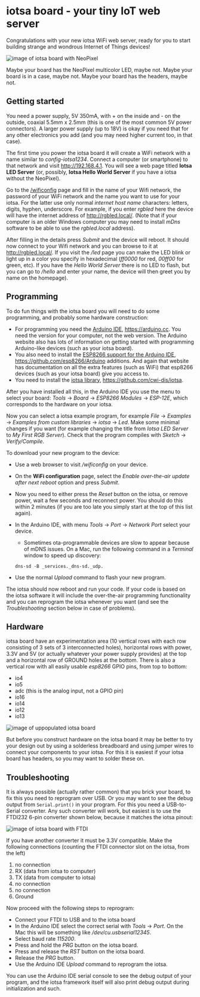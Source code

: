 # iotsa board - your tiny IoT web server

Congratulations with your new iotsa WiFi web server,
ready for you to start building strange and wondrous Internet of Things devices!

![image of iotsa board with NeoPixel](images/iotsaBoard.JPG)

Maybe your board has the NeoPixel multicolor LED, maybe not. Maybe your board is in a case, maybe not. Maybe your board has the headers, maybe not.

## Getting started

You need a power supply, 5V 350mA, with + on the inside and - on the outside, coaxial 5.5mm x 2.5mm (this is one of the most common 5V power connectors). A larger power supply (up to 18V) is okay if you need that for any other electronics you add (and you may need higher current too, in that case).

The first time you power the iotsa board it will create a WiFi network with a name similar to _config-iotsa1234_. Connect a computer (or smartphone) to that network and visit <http://192.168.4.1>. You will see a web page titled **Iotsa LED Server** (or, possibly, **Iotsa Hello World Server** if you have a iotsa without the NeoPixel).

Go to the [/wificonfig](http://192.168.4.1/wificonfig) page and fill in the name of your Wifi network, the password of your WiFi network and the name you want to use for your iotsa. For the latter use only normal _internet host name_ characters: letters, digits, hyphen, underscore. For example, if you enter _rgbled_ here the device will have the internet address of <http://rgbled.local/>. (Note that if your computer is an older Windows computer you may need to install _mDns_ software to be able to use the _rgbled.local_ address).

After filling in the details press _Submit_ and the device will reboot. It should now connect to your Wifi network and you can browse to it at <http://rgbled.local/>. If you visit the _/led_ page you can make the LED blink or light up in a color you specify in hexadecimal (_ff0000_ for red, _00ff00_ for green, etc). If you have the _Hello World Server_ there is no LED to flash, but you can go to _/hello_ and enter your name, the device will then greet you by name on the homepage).

## Programming
To do fun things with the iotsa board you will need to do some programming, and probably some hardware construction:

* For programming you need the [Arduino IDE](https://arduino.cc), <https://arduino.cc>. You need the version for your computer, not the web version. The Arduino website also has lots of information on getting started with programming Arduino-like devices (such as your iotsa board).
* You also need to install the [ESP8266 support for the Arduino IDE](https://github.com/esp8266/Arduino), <https://github.com/esp8266/Arduino> additions. And again that website has documentation on all the extra features (such as WiFi) that esp8266 devices (such as your iotsa board) give you access to.
* You need to install the [iotsa library](https://github.com/cwi-dis/iotsa), <https://github.com/cwi-dis/iotsa>.

After you have installed all this, in the Arduino IDE you use the menu to select your board: _Tools_ -> _Board_ -> _ESP8266 Modules_ ->  _ESP-12E_, which corresponds to the hardware on your iotsa.

Now you can select a iotsa example program, for example _File_ -> _Examples_ -> _Examples from custom libraries_ -> _iotsa_ -> _Led_. Make some minimal changes if you want (for example changing the title from _Iotsa LED Server_ to _My First RGB Server_). Check that the program compiles with _Sketch_ -> _Verify/Compile_.

To download your new program to the device:

* Use a web browser to visit _/wificonfig_ on your device.
* On the **WiFi configuration** page, select the _Enable over-the-air update after next reboot_ option and press _Submit_.
* Now you need to either press the _Reset_ button on the iotsa, or remove power, wait a few seconds and reconnect power. You should do this within 2 minutes (if you are too late you simply start at the top of this list again).
* In the Arduino IDE, with menu _Tools_ -> _Port_ -> _Network Port_ select your device.
	* Sometimes ota-programmable devices are slow to appear because of mDNS issues. On a Mac, run the following command in a _Terminal_ window to speed up discovery:
	
	```
	dns-sd -B _services._dns-sd._udp.
	```
* Use the normal _Upload_ command to flash your new program.

The iotsa should now reboot and run your code. If your code is based on the iotsa software it will include the over-the-air programming functionality and you can reprogram the iotsa whenever you want (and see the _Troubleshooting_ section below in case of problems).

## Hardware

iotsa board have an experimentation area (10 vertical rows with each row consisting of 3 sets of 3 interconnected holes), horizontal rows with power, 3.3V and 5V (or actually whatever your power supply provides) at the top and a horizontal row of GROUND holes at the bottom. There is also a vertical row with all easily usable _esp8266_ GPIO pins, from top to bottom:

* io4
* io5
* adc (this is the analog input, not a GPIO pin)
* io16
* io14
* io12
* io13

![image of uppopulated iotsa board](images/iotsaBoardEmpty.JPG)

But before you construct hardware on the iotsa board it may be better to try your design out by using a solderless breadboard and using jumper wires to connect your components to your iotsa. For this it is easiest if your iotsa board has headers, so you may want to solder these on.

## Troubleshooting

It is always possible (actually rather common) that you brick your board, to fix this you need to reprogram over USB. Or you may want to see the debug output from `Serial.print()` in your program. For this you need a USB-to-Serial converter. Any such converter will work, but easiest is to use the FTDI232 6-pin converter shown below, because it matches the iotsa pinout:

![image of iotsa board with FTDI](images/ftdiConnection.JPG)

If you have another converter it must be 3.3V compatible. Make the following connections (counting the FTDI connector slot on the iotsa, from the left)

1. no connection
2. RX (data from iotsa to computer)
3. TX (data from computer to iotsa)
4. no connection
5. no connection
6. Ground

Now proceed with the following steps to reprogram:

* Connect your FTDI to USB and to the iotsa board
* In the Arduino IDE select the correct serial with _Tools_ -> _Port_. On the Mac this will be something like _/dev/cu.usbserial12345_.
* Select baud rate _115200_.
* Press and hold the _PRG_ button on the iotsa board.
* Press and release the _RST_ button on the iotsa board.
* Release the _PRG_ button.
* Use the Arduino IDE _Upload_ command to reprogram the iotsa.

You can use the Arduino IDE serial console to see the debug output of your program, and the iotsa framework itself will also print debug output during initialization and such.
